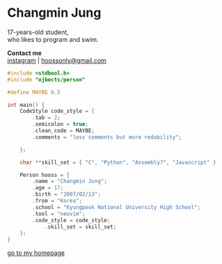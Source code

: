 # Changmin Jung
17-years-old student,<br>
who likes to program and swim.

**Contact me**<br>
[instagram](https://instagram.com/hooss_only) | hoossonly@gmail.com

```c
#include <stdbool.h>
#include "ojbects/person"

#define MAYBE 0.5

int main() {
	CodeStyle code_style = {
		.tab = 2;
		.semicolon = true;
		.clean_code = MAYBE;
		.comments = "less comments but more redability";

	};

    char **skill_set = { "C", "Python", "Assembly?", "Javascript" }

	Person hooss = {
		.name = "Changmin Jung";
		.age = 17;
		.birth = "2007/02/13";
		.from = "Korea";
		.school = "Kyungpook National University High School";
		.tool = "neovim";
		.code_style = code_style;
        	.skill_set = skill_set;
	};
}
```

[go to my homepage](https://hooss-only.github.io/hooss-only/)
